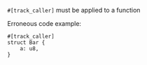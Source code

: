 `#[track_caller]` must  be applied to a function

Erroneous code example:

```compile_fail,E0739
#[track_caller]
struct Bar {
    a: u8,
}
```

[RFC 2091]: https://github.com/rust-lang/rfcs/blob/master/text/2091-inline-semantic.md
